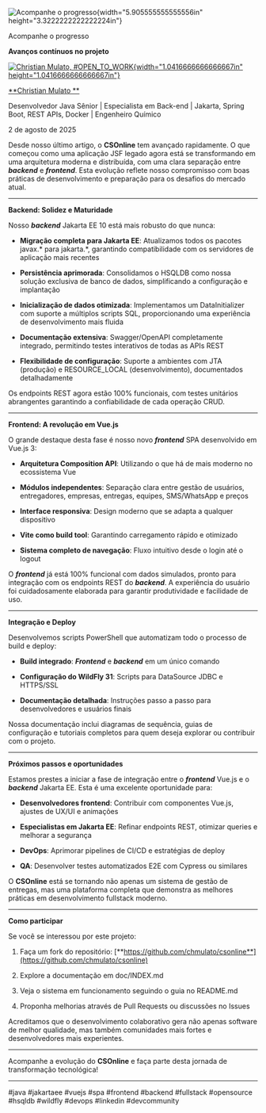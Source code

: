 ![Acompanhe o progresso](c:\dev\personal_articles\md\media/media/image1.png){width="5.905555555555556in" height="3.3222222222222224in"}

Acompanhe o progresso

**Avanços contínuos no projeto**

[![Christian Mulato, #OPEN_TO_WORK](c:\dev\personal_articles\md\media/media/image2.jpeg){width="1.0416666666666667in" height="1.0416666666666667in"}](https://www.linkedin.com/in/chmulato/)

[**Christian Mulato **](https://www.linkedin.com/in/chmulato/)

Desenvolvedor Java Sênior \| Especialista em Back-end \| Jakarta, Spring Boot, REST APIs, Docker \| Engenheiro Químico

2 de agosto de 2025

Desde nosso último artigo, o **CSOnline** tem avançado rapidamente. O que começou como uma aplicação JSF legado agora está se transformando em uma arquitetura moderna e distribuída, com uma clara separação entre ***backend*** e ***frontend***. Esta evolução reflete nosso compromisso com boas práticas de desenvolvimento e preparação para os desafios do mercado atual.

------------------------------------------------------------------------

**Backend: Solidez e Maturidade**

Nosso ***backend*** Jakarta EE 10 está mais robusto do que nunca:

- **Migração completa para Jakarta EE**: Atualizamos todos os pacotes javax.\* para jakarta.\*, garantindo compatibilidade com os servidores de aplicação mais recentes

- **Persistência aprimorada**: Consolidamos o HSQLDB como nossa solução exclusiva de banco de dados, simplificando a configuração e implantação

- **Inicialização de dados otimizada**: Implementamos um DataInitializer com suporte a múltiplos scripts SQL, proporcionando uma experiência de desenvolvimento mais fluida

- **Documentação extensiva**: Swagger/OpenAPI completamente integrado, permitindo testes interativos de todas as APIs REST

- **Flexibilidade de configuração**: Suporte a ambientes com JTA (produção) e RESOURCE_LOCAL (desenvolvimento), documentados detalhadamente

Os endpoints REST agora estão 100% funcionais, com testes unitários abrangentes garantindo a confiabilidade de cada operação CRUD.

------------------------------------------------------------------------

**Frontend: A revolução em Vue.js**

O grande destaque desta fase é nosso novo ***frontend*** SPA desenvolvido em Vue.js 3:

- **Arquitetura Composition API**: Utilizando o que há de mais moderno no ecossistema Vue

- **Módulos independentes**: Separação clara entre gestão de usuários, entregadores, empresas, entregas, equipes, SMS/WhatsApp e preços

- **Interface responsiva**: Design moderno que se adapta a qualquer dispositivo

- **Vite como build tool**: Garantindo carregamento rápido e otimizado

- **Sistema completo de navegação**: Fluxo intuitivo desde o login até o logout

O ***frontend*** já está 100% funcional com dados simulados, pronto para integração com os endpoints REST do ***backend***. A experiência do usuário foi cuidadosamente elaborada para garantir produtividade e facilidade de uso.

------------------------------------------------------------------------

**Integração e Deploy**

Desenvolvemos scripts PowerShell que automatizam todo o processo de build e deploy:

- **Build integrado**: ***Frontend*** e ***backend*** em um único comando

- **Configuração do WildFly 31**: Scripts para DataSource JDBC e HTTPS/SSL

- **Documentação detalhada**: Instruções passo a passo para desenvolvedores e usuários finais

Nossa documentação inclui diagramas de sequência, guias de configuração e tutoriais completos para quem deseja explorar ou contribuir com o projeto.

------------------------------------------------------------------------

**Próximos passos e oportunidades**

Estamos prestes a iniciar a fase de integração entre o ***frontend*** Vue.js e o ***backend*** Jakarta EE. Esta é uma excelente oportunidade para:

- **Desenvolvedores frontend**: Contribuir com componentes Vue.js, ajustes de UX/UI e animações

- **Especialistas em Jakarta EE**: Refinar endpoints REST, otimizar queries e melhorar a segurança

- **DevOps**: Aprimorar pipelines de CI/CD e estratégias de deploy

- **QA**: Desenvolver testes automatizados E2E com Cypress ou similares

O **CSOnline** está se tornando não apenas um sistema de gestão de entregas, mas uma plataforma completa que demonstra as melhores práticas em desenvolvimento fullstack moderno.

------------------------------------------------------------------------

**Como participar**

Se você se interessou por este projeto:

1.  Faça um fork do repositório: [**https://github.com/chmulato/csonline**](https://github.com/chmulato/csonline)

2.  Explore a documentação em doc/INDEX.md

3.  Veja o sistema em funcionamento seguindo o guia no README.md

4.  Proponha melhorias através de Pull Requests ou discussões no Issues

Acreditamos que o desenvolvimento colaborativo gera não apenas software de melhor qualidade, mas também comunidades mais fortes e desenvolvedores mais experientes.

------------------------------------------------------------------------

Acompanhe a evolução do **CSOnline** e faça parte desta jornada de transformação tecnológica!

------------------------------------------------------------------------

#java #jakartaee #vuejs #spa #frontend #backend #fullstack #opensource #hsqldb #wildfly #devops #linkedin #devcommunity
